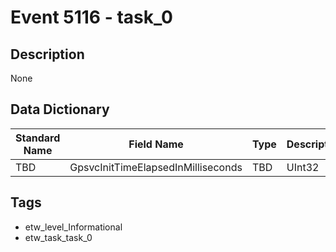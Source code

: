 # Event 5116 - task_0

## Description
None

## Data Dictionary
|Standard Name|Field Name|Type|Description|Sample Value|
|---|---|---|---|---|
|TBD|GpsvcInitTimeElapsedInMilliseconds|TBD|UInt32|None|None|

## Tags
* etw_level_Informational
* etw_task_task_0
